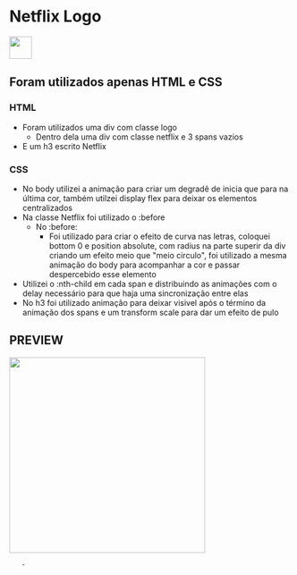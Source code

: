 # Netflix Logo 
<img src="https://www.rvtecnologia.com.br/wp-content/uploads/2014/11/Netflix-Logo.png" height="40px">

## Foram utilizados apenas HTML e CSS

### HTML
 - Foram utilizados uma div com classe logo
   - Dentro dela uma div com classe netflix e 3 spans vazios
 - E um h3 escrito Netflix


### CSS
  - No body utilizei a animação para criar um degradê de inicia que para na última cor, também utilzei display flex para deixar os elementos centralizados
  - Na classe Netflix foi utilizado o :before
    - No :before:
      - Foi utilizado para criar o efeito de curva nas letras, coloquei bottom 0 e position absolute, com radius na parte superir da div criando um efeito meio que "meio circulo", foi utilizado a mesma animação do body para acompanhar a cor e passar despercebido esse elemento
  - Utilizei o :nth-child em cada span e distribuindo as animações com o delay necessário para que haja uma sincronização entre elas
  - No h3 foi utilizado animação para deixar visivel após o término da animação dos spans e um transform scale para dar um efeito de pulo
  
  
  ## PREVIEW
  <img src="https://media.giphy.com/media/CiUm4gY4SZ4LQRvKiP/giphy.gif" width="350px">
  
       - 
